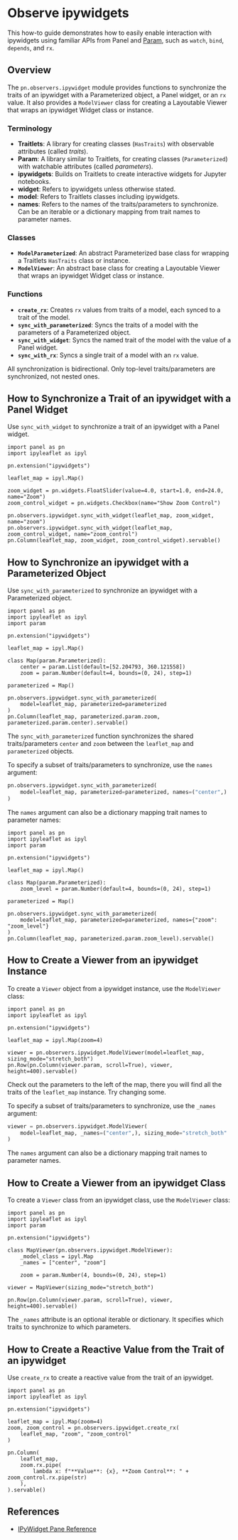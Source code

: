# Observe ipywidgets

This how-to guide demonstrates how to easily enable interaction with ipywidgets using familiar APIs from Panel and [Param](https://param.holoviz.org/), such as `watch`, `bind`, `depends`, and `rx`.

## Overview

The `pn.observers.ipywidget` module provides functions to synchronize the traits of an ipywidget with a Parameterized object, a Panel widget, or an `rx` value. It also provides a `ModelViewer` class for creating a Layoutable Viewer that wraps an ipywidget Widget class or instance.

### Terminology

- **Traitlets**: A library for creating classes (`HasTraits`) with observable attributes (called *traits*).
- **Param**: A library similar to Traitlets, for creating classes (`Parameterized`) with watchable attributes (called *parameters*).
- **ipywidgets**: Builds on Traitlets to create interactive widgets for Jupyter notebooks.
- **widget**: Refers to ipywidgets unless otherwise stated.
- **model**: Refers to Traitlets classes including ipywidgets.
- **names**: Refers to the names of the traits/parameters to synchronize. Can be an iterable or a dictionary mapping from trait names to parameter names.

### Classes

- **`ModelParameterized`**: An abstract Parameterized base class for wrapping a Traitlets `HasTraits` class or instance.
- **`ModelViewer`**: An abstract base class for creating a Layoutable Viewer that wraps an ipywidget Widget class or instance.

### Functions

- **`create_rx`**: Creates `rx` values from traits of a model, each synced to a trait of the model.
- **`sync_with_parameterized`**: Syncs the traits of a model with the parameters of a Parameterized object.
- **`sync_with_widget`**: Syncs the named trait of the model with the value of a Panel widget.
- **`sync_with_rx`**: Syncs a single trait of a model with an `rx` value.

All synchronization is bidirectional. Only top-level traits/parameters are synchronized, not nested ones.

## How to Synchronize a Trait of an ipywidget with a Panel Widget

Use `sync_with_widget` to synchronize a trait of an ipywidget with a Panel widget.

```pyodide
import panel as pn
import ipyleaflet as ipyl

pn.extension("ipywidgets")

leaflet_map = ipyl.Map()

zoom_widget = pn.widgets.FloatSlider(value=4.0, start=1.0, end=24.0, name="Zoom")
zoom_control_widget = pn.widgets.Checkbox(name="Show Zoom Control")

pn.observers.ipywidget.sync_with_widget(leaflet_map, zoom_widget, name="zoom")
pn.observers.ipywidget.sync_with_widget(leaflet_map, zoom_control_widget, name="zoom_control")
pn.Column(leaflet_map, zoom_widget, zoom_control_widget).servable()
```

## How to Synchronize an ipywidget with a Parameterized Object

Use `sync_with_parameterized` to synchronize an ipywidget with a Parameterized object.

```pyodide
import panel as pn
import ipyleaflet as ipyl
import param

pn.extension("ipywidgets")

leaflet_map = ipyl.Map()

class Map(param.Parameterized):
    center = param.List(default=[52.204793, 360.121558])
    zoom = param.Number(default=4, bounds=(0, 24), step=1)

parameterized = Map()

pn.observers.ipywidget.sync_with_parameterized(
    model=leaflet_map, parameterized=parameterized
)
pn.Column(leaflet_map, parameterized.param.zoom, parameterized.param.center).servable()
```

The `sync_with_parameterized` function synchronizes the shared traits/parameters `center` and `zoom` between the `leaflet_map` and `parameterized` objects.

To specify a subset of traits/parameters to synchronize, use the `names` argument:

```python
pn.observers.ipywidget.sync_with_parameterized(
    model=leaflet_map, parameterized=parameterized, names=("center",)
)
```

The `names` argument can also be a dictionary mapping trait names to parameter names:

```pyodide
import panel as pn
import ipyleaflet as ipyl
import param

pn.extension("ipywidgets")

leaflet_map = ipyl.Map()

class Map(param.Parameterized):
    zoom_level = param.Number(default=4, bounds=(0, 24), step=1)

parameterized = Map()

pn.observers.ipywidget.sync_with_parameterized(
    model=leaflet_map, parameterized=parameterized, names={"zoom": "zoom_level"}
)
pn.Column(leaflet_map, parameterized.param.zoom_level).servable()
```

## How to Create a Viewer from an ipywidget Instance

To create a `Viewer` object from a ipywidget instance, use the `ModelViewer` class:

```pyodide
import panel as pn
import ipyleaflet as ipyl

pn.extension("ipywidgets")

leaflet_map = ipyl.Map(zoom=4)

viewer = pn.observers.ipywidget.ModelViewer(model=leaflet_map, sizing_mode="stretch_both")
pn.Row(pn.Column(viewer.param, scroll=True), viewer, height=400).servable()
```

Check out the parameters to the left of the map, there you will find all the traits of the `leaflet_map` instance. Try changing some.

To specify a subset of traits/parameters to synchronize, use the `_names` argument:

```python
viewer = pn.observers.ipywidget.ModelViewer(
    model=leaflet_map, _names=("center",), sizing_mode="stretch_both"
)
```

The `names` argument can also be a dictionary mapping trait names to parameter names.

## How to Create a Viewer from an ipywidget Class

To create a `Viewer` class from an ipywidget class, use the `ModelViewer` class:

```pyodide
import panel as pn
import ipyleaflet as ipyl
import param

pn.extension("ipywidgets")

class MapViewer(pn.observers.ipywidget.ModelViewer):
    _model_class = ipyl.Map
    _names = ["center", "zoom"]

    zoom = param.Number(4, bounds=(0, 24), step=1)

viewer = MapViewer(sizing_mode="stretch_both")

pn.Row(pn.Column(viewer.param, scroll=True), viewer, height=400).servable()
```

The `_names` attribute is an optional iterable or dictionary. It specifies which traits to synchronize to which parameters.

## How to Create a Reactive Value from the Trait of an ipywidget

Use `create_rx` to create a reactive value from the trait of an ipywidget.

```pyodide
import panel as pn
import ipyleaflet as ipyl

pn.extension("ipywidgets")

leaflet_map = ipyl.Map(zoom=4)
zoom, zoom_control = pn.observers.ipywidget.create_rx(
    leaflet_map, "zoom", "zoom_control"
)

pn.Column(
    leaflet_map,
    zoom.rx.pipe(
        lambda x: f"**Value**: {x}, **Zoom Control**: " + zoom_control.rx.pipe(str)
    ),
).servable()
```

## References

- [IPyWidget Pane Reference](../../reference/panes/IPyWidget.ipynb)
